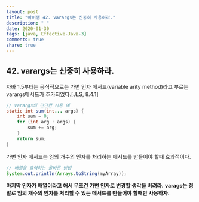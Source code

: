 ```yaml
---
layout: post
title: "아이템 42. varargs는 신중히 사용하라."
description: " "
date: 2020-01-30
tags: [java, Effective-Java-3]
comments: true
share: true
---
```


## 42. varargs는 신중히 사용하라.

자바 1.5부터는 공식적으로는 가변 인자 메서드(variable arity method)라고 부르는 varargs메서드가 추가되었다.[JLS, 8.4.1]

```java
// varargs의 간단한 사용 예
static int sum(int... args) {
    int sum = 0;
    for (int arg : args) {
        sum += arg;
    }
    return sum;
}
```
가변 인자 메서드는 임의 개수의 인자를 처리하는 메서드를 만들어야 할때 효과적이다.


```java
// 배열을 출력하는 올바른 방법
System.out.println(Arrays.toString(myArray));
```

__마지막 인자가 배열이라고 해서 무조건 가변 인자로 변경할 생각을 버려라.__
__varags는 정말로 임의 개수의 인자를 처리할 수 있는 메서드를 만들어야 할때만 사용하자.__

 
